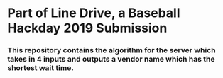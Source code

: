 # Part of Line Drive, a Baseball Hackday 2019 Submission

### This repository contains the algorithm for the server which takes in 4 inputs and outputs a vendor name which has the shortest wait time.
